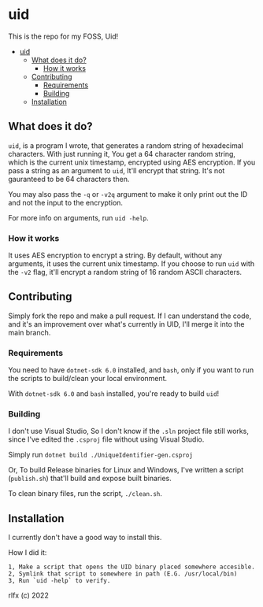 # uid

This is the repo for my FOSS, Uid!

- [uid](#uid)
  - [What does it do?](#what-does-it-do)
    - [How it works](#how-it-works)
  - [Contributing](#contributing)
    - [Requirements](#requirements)
    - [Building](#building)
  - [Installation](#installation)


## What does it do?

`uid`, is a program I wrote, that generates a random string of hexadecimal characters.
With just running it, You get a 64 character random string, which is the current unix timestamp, encrypted using AES encryption.
If you pass a string as an argument to `uid`, It'll encrypt that string. It's not gauranteed to be 64 characters then.

You may also pass the `-q` or `-v2q` argument to make it only print out the ID and not the input to the encryption.

For more info on arguments, run `uid -help`.

### How it works

It uses AES encryption to encrypt a string.
By default, without any arguments, it uses the current unix timestamp.
If you choose to run `uid` with the `-v2` flag, it'll encrypt a random string of 16 random ASCII characters.

## Contributing

Simply fork the repo and make a pull request. If I can understand the code, and it's an improvement over what's currently in UID, I'll merge it into the main branch.

### Requirements

You need to have `dotnet-sdk 6.0` installed,
and `bash`, only if you want to run the scripts to build/clean your local environment.

With `dotnet-sdk 6.0` and `bash` installed, you're ready to build `uid`!

### Building

I don't use Visual Studio, So I don't know if the `.sln` project file still works, since I've edited the `.csproj` file without using Visual Studio.

Simply run `dotnet build ./UniqueIdentifier-gen.csproj`

Or, To build Release binaries for Linux and Windows, I've written a script (`publish.sh`) that'll build and expose built binaries.

To clean binary files, run the script, `./clean.sh`.

## Installation

I currently don't have a good way to install this.

How I did it:

```
1, Make a script that opens the UID binary placed somewhere accesible.
2, Symlink that script to somewhere in path (E.G. /usr/local/bin)
3, Run `uid -help` to verify.
```

rlfx (c) 2022
